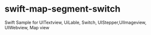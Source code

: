 swift-map-segment-switch
========================

Swift Sample for UITextview, UiLable, Switch, UIStepper,UIImageview, UIWebview, Map view
